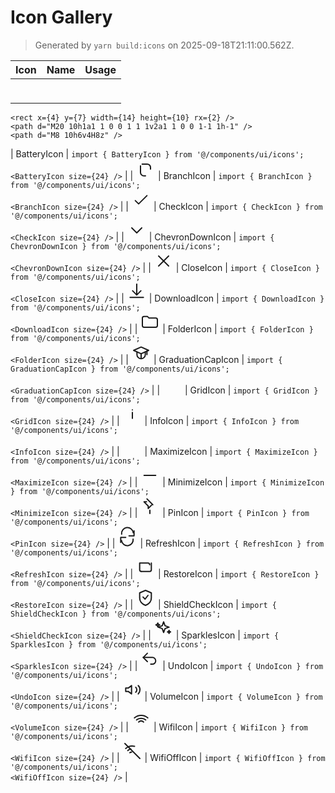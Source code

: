 # Icon Gallery

> Generated by `yarn build:icons` on 2025-09-18T21:11:00.562Z.

<style>
.icon-preview {
  width: 32px;
  height: 32px;
  display: inline-flex;
  align-items: center;
  justify-content: center;
  margin: 0 auto;
}
</style>

| Icon | Name | Usage |
| --- | --- | --- |
| <svg class="icon-preview" viewBox="0 0 24 24" fill="none" stroke="currentColor" stroke-width="1.5" stroke-linecap="round" stroke-linejoin="round">
    <rect x={4} y={7} width={14} height={10} rx={2} />
    <path d="M20 10h1a1 1 0 0 1 1 1v2a1 1 0 0 1-1 1h-1" />
    <path d="M8 10h6v4H8z" />
  </svg> | BatteryIcon | `import { BatteryIcon } from '@/components/ui/icons';`<br />`<BatteryIcon size={24} />` |
| <svg class="icon-preview" viewBox="0 0 24 24" fill="none" stroke="currentColor" stroke-width="1.5" stroke-linecap="round" stroke-linejoin="round">
    <circle cx={6} cy={6} r={2} />
    <circle cx={6} cy={18} r={2} />
    <circle cx={18} cy={8} r={2} />
    <path d="M6 8v8a4 4 0 0 0 4 4h2" />
    <path d="M8 6h6a4 4 0 0 1 4 4v2" />
  </svg> | BranchIcon | `import { BranchIcon } from '@/components/ui/icons';`<br />`<BranchIcon size={24} />` |
| <svg class="icon-preview" viewBox="0 0 24 24" fill="none" stroke="currentColor" stroke-width="1.5" stroke-linecap="round" stroke-linejoin="round">
    <path d="M5 13l4 4L19 7" />
  </svg> | CheckIcon | `import { CheckIcon } from '@/components/ui/icons';`<br />`<CheckIcon size={24} />` |
| <svg class="icon-preview" viewBox="0 0 24 24" fill="none" stroke="currentColor" stroke-width="1.5" stroke-linecap="round" stroke-linejoin="round">
    <path d="m6 9 6 6 6-6" />
  </svg> | ChevronDownIcon | `import { ChevronDownIcon } from '@/components/ui/icons';`<br />`<ChevronDownIcon size={24} />` |
| <svg class="icon-preview" viewBox="0 0 24 24" fill="none" stroke="currentColor" stroke-width="1.5" stroke-linecap="round" stroke-linejoin="round">
    <path d="M6 6 18 18" />
    <path d="M6 18 18 6" />
  </svg> | CloseIcon | `import { CloseIcon } from '@/components/ui/icons';`<br />`<CloseIcon size={24} />` |
| <svg class="icon-preview" viewBox="0 0 24 24" fill="none" stroke="currentColor" stroke-width="1.5" stroke-linecap="round" stroke-linejoin="round">
    <path d="M12 3v12" />
    <path d="m7 11 5 5 5-5" />
    <path d="M4 19h16" />
  </svg> | DownloadIcon | `import { DownloadIcon } from '@/components/ui/icons';`<br />`<DownloadIcon size={24} />` |
| <svg class="icon-preview" viewBox="0 0 24 24" fill="none" stroke="currentColor" stroke-width="1.5" stroke-linecap="round" stroke-linejoin="round">
    <path d="M3 7a2 2 0 0 1 2-2h4l2 2h8a2 2 0 0 1 2 2v7a2 2 0 0 1-2 2H5a2 2 0 0 1-2-2z" />
  </svg> | FolderIcon | `import { FolderIcon } from '@/components/ui/icons';`<br />`<FolderIcon size={24} />` |
| <svg class="icon-preview" viewBox="0 0 24 24" fill="none" stroke="currentColor" stroke-width="1.5" stroke-linecap="round" stroke-linejoin="round">
    <path d="M3 9 12 5l9 4-9 4-9-4Z" />
    <path d="M7 11v3a5 5 0 0 0 10 0v-3" />
    <path d="M12 13v6" />
    <path d="M19 10v4" />
    <circle cx={19} cy={15} r={1} />
  </svg> | GraduationCapIcon | `import { GraduationCapIcon } from '@/components/ui/icons';`<br />`<GraduationCapIcon size={24} />` |
| <svg class="icon-preview" viewBox="0 0 24 24" fill="none" stroke="currentColor" stroke-width="1.5" stroke-linecap="round" stroke-linejoin="round">
    <rect x={4} y={4} width={5} height={5} rx={1} />
    <rect x={10} y={4} width={5} height={5} rx={1} />
    <rect x={16} y={4} width={4} height={5} rx={1} />
    <rect x={4} y={10} width={5} height={5} rx={1} />
    <rect x={10} y={10} width={5} height={5} rx={1} />
    <rect x={16} y={10} width={4} height={5} rx={1} />
    <rect x={4} y={16} width={5} height={4} rx={1} />
    <rect x={10} y={16} width={5} height={4} rx={1} />
    <rect x={16} y={16} width={4} height={4} rx={1} />
  </svg> | GridIcon | `import { GridIcon } from '@/components/ui/icons';`<br />`<GridIcon size={24} />` |
| <svg class="icon-preview" viewBox="0 0 24 24" fill="none" stroke="currentColor" stroke-width="1.5" stroke-linecap="round" stroke-linejoin="round">
    <circle cx={12} cy={12} r={9} />
    <path d="M12 10v7" />
    <path d="M12 7h.01" />
  </svg> | InfoIcon | `import { InfoIcon } from '@/components/ui/icons';`<br />`<InfoIcon size={24} />` |
| <svg class="icon-preview" viewBox="0 0 24 24" fill="none" stroke="currentColor" stroke-width="1.5" stroke-linecap="round" stroke-linejoin="round">
    <rect x={5} y={5} width={14} height={14} rx={2} />
  </svg> | MaximizeIcon | `import { MaximizeIcon } from '@/components/ui/icons';`<br />`<MaximizeIcon size={24} />` |
| <svg class="icon-preview" viewBox="0 0 24 24" fill="none" stroke="currentColor" stroke-width="1.5" stroke-linecap="round" stroke-linejoin="round">
    <path d="M5 12h14" />
  </svg> | MinimizeIcon | `import { MinimizeIcon } from '@/components/ui/icons';`<br />`<MinimizeIcon size={24} />` |
| <svg class="icon-preview" viewBox="0 0 24 24" fill="none" stroke="currentColor" stroke-width="1.5" stroke-linecap="round" stroke-linejoin="round">
    <path d="M12 17v4" />
    <path d="m8.5 3.5 7 7" />
    <path d="M8 7H5l5 5v3l4-4" />
  </svg> | PinIcon | `import { PinIcon } from '@/components/ui/icons';`<br />`<PinIcon size={24} />` |
| <svg class="icon-preview" viewBox="0 0 24 24" fill="none" stroke="currentColor" stroke-width="1.5" stroke-linecap="round" stroke-linejoin="round">
    <path d="M20 5v6h-6" />
    <path d="M4 19v-6h6" />
    <path d="M5.1 9A7 7 0 0 1 19 7.3" />
    <path d="M18.9 15A7 7 0 0 1 5 16.7" />
  </svg> | RefreshIcon | `import { RefreshIcon } from '@/components/ui/icons';`<br />`<RefreshIcon size={24} />` |
| <svg class="icon-preview" viewBox="0 0 24 24" fill="none" stroke="currentColor" stroke-width="1.5" stroke-linecap="round" stroke-linejoin="round">
    <path d="M7 17h10a2 2 0 0 0 2-2V7" />
    <path d="M7 17a2 2 0 0 1-2-2V7h10a2 2 0 0 1 2 2" />
  </svg> | RestoreIcon | `import { RestoreIcon } from '@/components/ui/icons';`<br />`<RestoreIcon size={24} />` |
| <svg class="icon-preview" viewBox="0 0 24 24" fill="none" stroke="currentColor" stroke-width="1.5" stroke-linecap="round" stroke-linejoin="round">
    <path d="M12 21c5-2 7-5 7-9V6l-7-3-7 3v6c0 4 2 7 7 9Z" />
    <path d="m9 11 2.5 2.5L15 9" />
  </svg> | ShieldCheckIcon | `import { ShieldCheckIcon } from '@/components/ui/icons';`<br />`<ShieldCheckIcon size={24} />` |
| <svg class="icon-preview" viewBox="0 0 24 24" fill="none" stroke="currentColor" stroke-width="1.5" stroke-linecap="round" stroke-linejoin="round">
    <path d="M12 4 13.7 8.7 18.5 10.4 13.7 12.1 12 16.8 10.3 12.1 5.5 10.4 10.3 8.7Z" />
    <path d="M5 5.4 5.7 7 7.3 7.7 5.7 8.4 5 10 4.3 8.4 2.7 7.7 4.3 7Z" />
    <path d="M18.5 14.2 19 15.6 20.4 16.1 19 16.6 18.5 18 18 16.6 16.6 16.1 18 15.6Z" />
  </svg> | SparklesIcon | `import { SparklesIcon } from '@/components/ui/icons';`<br />`<SparklesIcon size={24} />` |
| <svg class="icon-preview" viewBox="0 0 24 24" fill="none" stroke="currentColor" stroke-width="1.5" stroke-linecap="round" stroke-linejoin="round">
    <path d="M9 15 4 10l5-5" />
    <path d="M4 10h11a4 4 0 0 1 0 8h-2" />
  </svg> | UndoIcon | `import { UndoIcon } from '@/components/ui/icons';`<br />`<UndoIcon size={24} />` |
| <svg class="icon-preview" viewBox="0 0 24 24" fill="none" stroke="currentColor" stroke-width="1.5" stroke-linecap="round" stroke-linejoin="round">
    <path d="M4 10v4h3l4 3V7l-4 3H4z" />
    <path d="M16 9a4 4 0 0 1 0 6" />
    <path d="M19 7a7 7 0 0 1 0 10" />
  </svg> | VolumeIcon | `import { VolumeIcon } from '@/components/ui/icons';`<br />`<VolumeIcon size={24} />` |
| <svg class="icon-preview" viewBox="0 0 24 24" fill="none" stroke="currentColor" stroke-width="1.5" stroke-linecap="round" stroke-linejoin="round">
    <path d="M4 9c4.5-4 11.5-4 16 0" />
    <path d="M6.5 11.5c3-2.6 8-2.6 11 0" />
    <path d="M9 14c1.8-1.6 4.2-1.6 6 0" />
    <circle cx={12} cy={17} r={1} />
  </svg> | WifiIcon | `import { WifiIcon } from '@/components/ui/icons';`<br />`<WifiIcon size={24} />` |
| <svg class="icon-preview" viewBox="0 0 24 24" fill="none" stroke="currentColor" stroke-width="1.5" stroke-linecap="round" stroke-linejoin="round">
    <path d="M4 9c3-2.6 7-3.5 10.6-2.6" />
    <path d="M6.5 11.5a8.1 8.1 0 0 1 3.6-1.9" />
    <path d="M9 14a4.6 4.6 0 0 1 2-.7" />
    <circle cx={12} cy={17} r={1} />
    <path d="m3 3 18 18" />
  </svg> | WifiOffIcon | `import { WifiOffIcon } from '@/components/ui/icons';`<br />`<WifiOffIcon size={24} />` |
